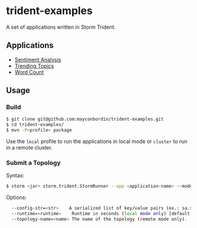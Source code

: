 trident-examples
================

A set of applications written in Storm Trident.


## Applications

 - [Sentiment Analysis](src/main/java/storm/trident/topology/SentimentAnalysis.java)
 - [Trending Topics](src/main/java/storm/trident/topology/TrendingTopics.java)
 - [Word Count](src/main/java/storm/trident/topology/WordCount.java)
 
## Usage

### Build

```bash
$ git clone git@github.com:mayconbordin/trident-examples.git
$ cd trident-examples/
$ mvn -P<profile> package
```

Use the `local` profile to run the applications in local mode or `cluster` to run in a remote cluster.


### Submit a Topology

Syntax:

```bash
$ storm <jar> storm.trident.StormRunner --app <application-name> --mode (local|remote) [OTHER OPTIONS...]
```

Options:

```bash
  --config-str=<str>    A serialized list of key/value pairs (ex.: sa.spout.threads=2,sa.sink.threads=5)
  --runtime=<runtime>    Runtime in seconds (local mode only) [default: 300].
  --topology-name=<name> The name of the topology (remote mode only).
```

